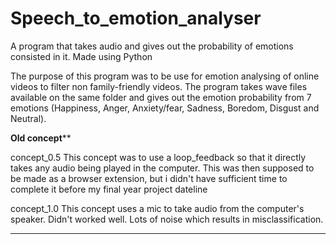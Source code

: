 # Speech_to_emotion_analyser
A program that takes audio and gives out the probability of emotions consisted in it. Made using Python

The purpose of this program was to be use for emotion analysing of online videos to filter non family-friendly videos. 
The program takes wave files available on the same folder and gives out the emotion probability from 7 emotions (Happiness, Anger, Anxiety/fear, Sadness, Boredom, Disgust and Neutral).



************Old concept**************

concept_0.5
This concept was to use a loop_feedback so that it directly takes any audio being played in the computer. This was then supposed to be made as a browser extension, but i didn't have sufficient time to complete it before my final year project dateline

concept_1.0
This concept uses a mic to take audio from the computer's speaker. Didn't worked well. Lots of noise which results in misclassification.

**************************************
